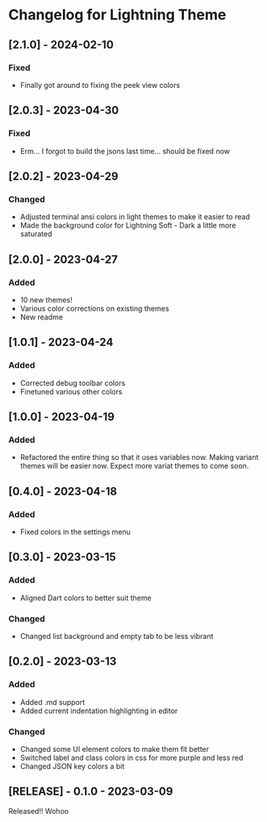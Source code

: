 # Changelog for Lightning Theme

## [2.1.0] - 2024-02-10

### Fixed

- Finally got around to fixing the peek view colors

## [2.0.3] - 2023-04-30

### Fixed

- Erm... I forgot to build the jsons last time... should be fixed now

## [2.0.2] - 2023-04-29

### Changed

- Adjusted terminal ansi colors in light themes to make it easier to read
- Made the background color for Lightning Soft - Dark a little more saturated

## [2.0.0] - 2023-04-27

### Added

- 10 new themes!
- Various color corrections on existing themes
- New readme

## [1.0.1] - 2023-04-24

### Added

- Corrected debug toolbar colors
- Finetuned various other colors

## [1.0.0] - 2023-04-19

### Added

- Refactored the entire thing so that it uses variables now. Making variant
  themes will be easier now. Expect more variat themes to come soon.

## [0.4.0] - 2023-04-18

### Added

- Fixed colors in the settings menu

## [0.3.0] - 2023-03-15

### Added

- Aligned Dart colors to better suit theme

### Changed

- Changed list background and empty tab to be less vibrant

## [0.2.0] - 2023-03-13

### Added

- Added .md support
- Added current indentation highlighting in editor

### Changed

- Changed some UI element colors to make them fit better
- Switched label and class colors in css for more purple and less red
- Changed JSON key colors a bit

## [RELEASE] - 0.1.0 - 2023-03-09

Released!! Wohoo
